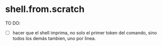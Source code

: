 # shell.from.scratch

TO DO: 
- [ ] hacer que el shell imprima, no solo el primer token del comando,
   sino todos los demás tambien, uno por linea.
